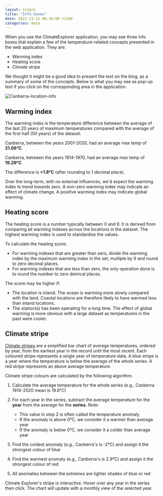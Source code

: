 ```yaml
---
layout: single
title: "Info boxes"
date: 2022-11-11 06:39:00 +1100
categories: meta
---
```

When you use the ClimateExplorer application, you may see three info boxes that explain a few of the temperature-related concepts presented in the web application. They are:

- Warming index
- Heating score
- Climate stripe

We thought it might be a good idea to present the text on the blog, as a summary of some of the concepts. Below is what you may see as pop-up text if you click on the corresponding area in the application.

![Canberra-location-info]({{site.url}}/blog/assets/Canberra-location-info.png)

## Warming index

The warming index is the temperature difference between the average of the last 20 years of maximum temperatures compared with the average of the first half (50 years) of the dataset.

Canberra, between the years 2001-2020, had an average max temp of **21.06°C**.

Canberra, between the years 1914-1970, had an average max temp of **19.29°C**.

The difference is **+1.8°C** (after rounding to 1 decimal place).

Over the long-term, with no external influences, we'd expect the warming index to trend towards zero. A non-zero warming index may indicate an effect of climate change. A positive warming index may indicate global warming.

## Heating score

The heating score is a number typically between 0 and 9. It is derived from comparing all warming indexes across the locations in the dataset. The highest warming index is used to standardise the values.

To calculate the heating score:

- For warming indexes that are greater than zero, divide the warming index by the maximum warming index in the set, multiple by 9 and round to zero decimal places.
- For warming indexes that are less than zero, the only operation done is to round the number to zero demical places.

The score may be higher if:

- The location is inland. The ocean is warming more slowly compared with the land. Coastal locations are therefore likely to have warmed less than inland locations.
- The station(s) has been operating for a long time. The effect of global warming is more obvious with a large dataset as temperatures in the past were cooler.

## Climate stripe

<a href="https://en.wikipedia.org/wiki/Warming_stripes" target="_blank">Climate stripes</a> are a simplified bar chart of average temperatures, ordered by year, from the earliest year in the record until the most recent. Each coloured stripe represents a single year of temperature data. A blue stripe is a year where the temperature is below the average of the whole series. A red stripe represents an above average temperature.

Climate stripe colours are calculated by the following algorithm.

1. Calculate the average temperature for the whole series (e.g., Canberra 1914-2020 mean is 19.8°C)

2. For each year in the series, subtract the average temperature for the **year** from the average for the **series**. Note:

   - This value in step 2 is often called the temperature anomaly
   - If the anomaly is above 0°C, we consider it a warmer than average year
   - If the anomaly is below 0°C, we consider it a colder than average year

4. Find the coldest anomaly (e.g., Canberra's is -2°C) and assign it the strongest colour of blue

5. Find the warmest anomaly (e.g., Canberra's is 2.9°C) and assign it the strongest colour of red

6. All anomalies between the extremes are lighter shades of blue or red

Climate Explorer's stripe is interactive. Hover over any year in the series then click. The chart will update with a monthly view of the selected year.